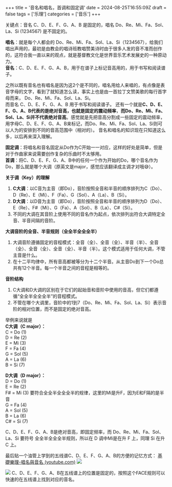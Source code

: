 +++
title = '音名和唱名，首调和固定调'
date = 2024-08-25T16:55:09Z
draft = false
tags = ['乐理']
categories = ['音乐']
+++

关键点：音名 C、D、E、F、G、A、B 是固定的，唱名 Do、Re、Mi、Fa、Sol、La、Si (1234567) 是不固定的。

<!--more-->

**唱名**：就是每个人都会的 Do、Re、Mi、Fa、Sol、La、Si（1234567），给我们唱出声用的，最初是由教会的唱诗班教唱赞美诗时由于很多人发的音不准而创作的，这符合我一直以来的观点，就是基督教文化是世界音乐艺术发展史的一种原动力。  
**音名**：C、D、E、F、G、A、B，用于在谱子上标记音高用的，用于书写和阅读谱子。

之所以既有音名也有唱名是因为这2个是不同的，唱名用给人来唱的，有点像是表音字母的文字，看到了就知道怎么读，事实上也是由一首拉丁文赞美歌的每行首字母而来， Do、Re、Mi、Fa、Sol、La、Si。  
而音名 C、D、E、F、G、A、B 用于书写和阅读谱子。
还有一个就是**C、D、E、F、G、A、B代表的是绝对音高，也就是固定的震动频率**，**而Do、Re、Mi、Fa、Sol、La、Si并不代表绝对音高**。感觉就是先把音高分割成一些固定的震动频率，用字母C、D、E、F、G、A、B来标记，而Do、Re、Mi、Fa、Sol、La、Si则可以人为的安排到不同的音高范围中（相对的）。
音名和唱名的知识现在只知道这么多，以后再来深入理解。

**固定调**：将唱名和音名固定从Do作为C开始一一对应，这样的好处是简单，但是对于作曲家来说需要创作复杂的乐曲时不太够用。  
**首调**：将C、D、E、F、G、A、B中的任何一个作为开始的Do，哪个音名作为Do，那么就是哪个大调（原英文是major，感觉应该翻译成主调才对哦😅）。

**关于调（Key）的理解**
1. **C大调**：以C音为主音（即Do），音阶按照全音和半音的顺序排列为C（Do）、D（Re）、E（Mi）、F（Fa）、G（Sol）、A（La）、B（Si）。
2. **D大调**：以D音为主音（即Do），音阶按照全音和半音的顺序排列为D（Do）、E（Re）、F#（Mi）、G（Fa）、A（Sol）、B（La）、C#（Si）。
3. 不同的大调在其音阶上使用不同的音名作为起点，依次排列出符合大调特定全音、半音间隔的音阶。

**大调音阶的全音、半音规则（全全半全全全半）**
1. 大调音阶遵循固定的音程模式：全音（全）、全音（全）、半音（半）、全音（全）、全音（全）、全音（全）、半音（半）。这个模式适用于任何大调，不管主音是什么。
2. 在十二平均律中，所有音高都被等分为十二个半音。从主音Do到下一个Do总共有12个半音。每一个半音之间的音程是相等的。

**音阶结构**
1. C大调和D大调的区别在于它们的起始音和音阶中使用的音高，但它们都遵循“全全半全全全半”的音程模式。
2. 不管在哪个大调里，音阶中的1到7（Do、Re、Mi、Fa、Sol、La、Si）表示音阶的相对位置，而不是固定的绝对音高。

举例来说就是  
**C大调（C major）：**  
C = Do (1)  
D = Re (2)  
E = Mi (3)  
F = Fa (4)  
G = Sol (5)  
A = La (6)  
B = Si (7)  

**D大调（D major）：**  
D = Do (1)  
E = Re (2)  
F# = Mi (3)  要符合全全半全全全半的规律，这里的Mi是升F，因为E和F隔的是半音  
G = Fa (4)  
A = Sol (5)  
B = La (6)  
C# = Si (7)

C、D、E、F、G、A、B是绝对音高，即固定频率，而 Do、Re、Mi、Fa、Sol、La、Si 要符号 全全半全全全半规则，所以在 D 调中Mi是在升 F 上，同理 Si 在升 C 上。

最后贴一个油管上学到的五线谱C、D、E、F、G、A、B的方便的记忆方式：
[基礎樂理-唱名與音名 (youtube.com)](https://www.youtube.com/watch?v=zDjTEh8jm-4)
![](/images/20240826014738.png)

![](/images/20240826015137.png)
C、D、E、F、G、A、B在五线谱上的位置是固定的，按照这个FACE规则可以快速的在五线谱上找到对应的音名。